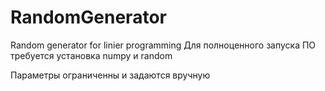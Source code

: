 # RandomGenerator
Random generator for linier programming
Для полноценного запуска ПО требуется установка numpy и random

Параметры ограниченны и задаются вручную

